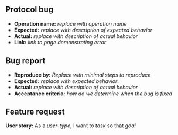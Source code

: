 <!-- Choose the section for the issue type below, and delete the rest -->

## Protocol bug

<!-- Give operation name and basic description in issue title -->

- **Operation name:** *replace with operation name*
- **Expected:** *replace with description of expected behavior*
- **Actual:** *replace with description of actual behavior*
- **Link:** *link to page demonstrating error*


## Bug report

<!-- Give affected user and basic description in issue title -->

- **Reproduce by:** *Replace with minimal steps to reproduce*
- **Expected:** *replace with expected behavior*.
- **Actual:** *replace with description of actual behavior*
- **Acceptance criteria:** *how do we determine when the bug is fixed*


## Feature request

<!-- Write your feature as a user-story by replacing user-type, task and goal -->

**User story:** As a *user-type*, I want to *task* so that *goal*

<!-- Copy user-story into issue title -->
